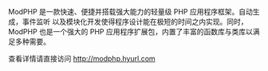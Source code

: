 ModPHP 是一款快速、便捷并搭载强大能力的轻量级 PHP 应用程序框架。自动生成，事件监听
以及模块化开发使得程序设计能在极短的时间之内实现。同时，ModPHP 也是一个强大的 PHP 
应用程序扩展包，内置了丰富的函数库与类库以满足多种需要。

查看详情请直接访问 http://modphp.hyurl.com